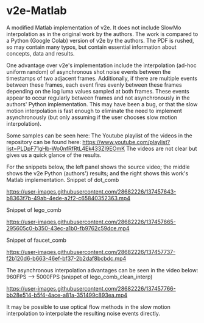 # v2e-Matlab
A modified Matlab implementation of v2e. It does not include SlowMo interpolation as in the original work by the authors. The work is compared to a Python (Google Colab) version of v2e by the authors.
The PDF is rushed, so may contain many typos, but contain essential information about concepts, data and results.

One advantage over v2e's implementation include the interpolation (ad-hoc uniform random) of asynchronous shot noise events between the timestamps of two adjacent frames.
Additionally, if there are multiple events between these frames, each event fires evenly between these frames depending on the log luma values sampled at both frames.
These events appear to occur regularly between frames and not asynchronously in the authors' Python implementation. This may have been a bug, or that the slow motion interpolation is fast enough to eliminate the need to implement asynchronously (but only assuming if the user chooses slow motion interpolation).

Some samples can be seen here:
The Youtube playlist of the videos in the repository can be found here: https://www.youtube.com/playlist?list=PLDpF71gHb-Wo0nfRfRtL4Ek433ZI9EOmK
The videos are not clear but gives us a quick glance of the results.

For the snippets below, the left panel shows the source video; the middle shows the v2e Python (authors') results; and the right shows this work's Matlab implementation.
Snippet of dot_comb


https://user-images.githubusercontent.com/28682226/137457643-b8363f7b-49ab-4ede-a2f2-c65840352363.mp4


Snippet of lego_comb


https://user-images.githubusercontent.com/28682226/137457665-295605c0-b350-43ec-a1b0-fb9762c59dce.mp4


Snippet of faucet_comb


https://user-images.githubusercontent.com/28682226/137457737-f2b120d6-b663-46ef-bf37-2b2daf8bcbdc.mp4


The asynchronous interpolation advantages can be seen in the video below:
960FPS --> 5000FPS (snippet of lego_comb_clean_interp)


https://user-images.githubusercontent.com/28682226/137457766-bb28e514-b5f4-4ace-a81a-351499c893ea.mp4


It may be possible to use optical flow methods in the slow motion interpolation to interpolate the resulting noise events directly.
